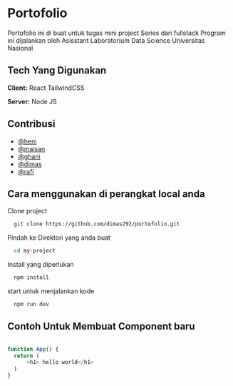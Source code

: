 
# Portofolio 

Portofolio ini di buat untuk tugas mini project Series dari fullstack 
Program ini dijalankan oleh Asisstant Laboratorium Data Science Universitas Nasional 

## Tech Yang Digunakan

**Client:** React TailwindCSS

**Server:** Node JS


## Contribusi

- [@heni](https://www.github.com/octokatherine)
- [@maisan](https://www.github.com/octokatherine)
- [@ghani](https://www.github.com/octokatherine)
- [@dimas](https://www.github.com/octokatherine)
- [@rafi](https://www.github.com/octokatherine)


## Cara menggunakan di perangkat local anda

Clone project

```bash
  git clone https://github.com/dimas292/portofolio.git
```

Pindah ke Direktori yang anda buat

```bash
  cd my-project
```

Install yang diperlukan 

```bash
  npm install
```

start untuk menjalankan kode

```bash
  npm run dev
```


## Contoh Untuk Membuat Component baru 

```javascript

function App() {
  return (
      <h1> hello world</h1>
  )
}
```

